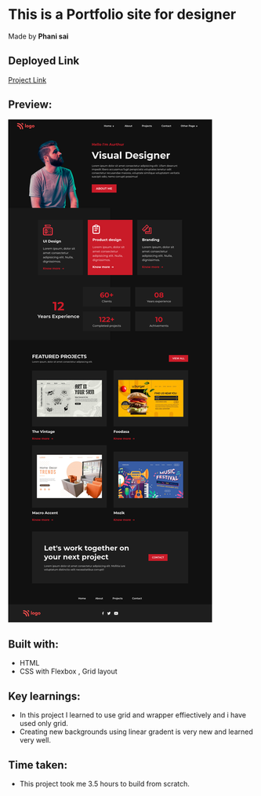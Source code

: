 # This is a Portfolio site for designer

Made by **Phani sai**

## Deployed Link

[Project Link](https://phani-sai-project-14.netlify.app/)

## Preview:

![Desktop view](./desktop.png)

## Built with:
- HTML
- CSS with Flexbox , Grid layout

## Key learnings:

- In this project I learned to use grid and wrapper effiectively and i have used only grid.
- Creating new backgrounds using linear gradent is very new and learned very well.


## Time taken:

- This project took me 3.5 hours to build from scratch.

